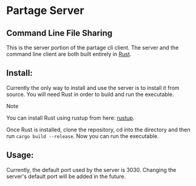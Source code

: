 # **Partage Server**

## Command Line File Sharing
This is the server portion of the partage cli client. The server and the command line client are both built entirely in [Rust](https://www.rust-lang.org/).

## Install:
Currently the only way to install and use the server is to install it from source. You will need Rust in order to build and run the executable. 

> [!Note]
> You can install Rust using rustup from here: [rustup](https://rustup.rs/).

Once Rust is installed, clone the repository, cd into the directory and then run `cargo build --release`. Now you can run the executable. 

## Usage:

Currently, the default port used by the server is 3030. Changing the server's default port will be added in the future. 
